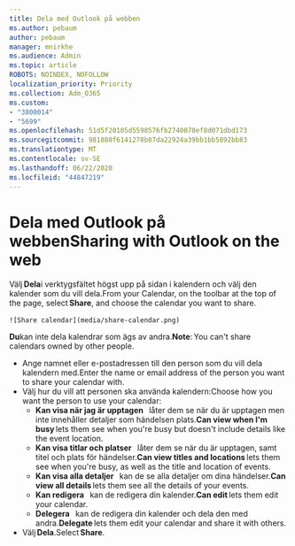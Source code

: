 ```yaml
---
title: Dela med Outlook på webben
ms.author: pebaum
author: pebaum
manager: mnirkhe
ms.audience: Admin
ms.topic: article
ROBOTS: NOINDEX, NOFOLLOW
localization_priority: Priority
ms.collection: Adm_O365
ms.custom:
- "3800014"
- "5699"
ms.openlocfilehash: 51d5f20105d5598576fb2740070ef8d071dbd173
ms.sourcegitcommit: 981880f6141278b87da22924a39bb1bb5892bb83
ms.translationtype: MT
ms.contentlocale: sv-SE
ms.lasthandoff: 06/22/2020
ms.locfileid: "44847219"
---
```

# <a name="sharing-with-outlook-on-the-web"></a><span data-ttu-id="c99f6-102">Dela med Outlook på webben</span><span class="sxs-lookup"><span data-stu-id="c99f6-102">Sharing with Outlook on the web</span></span>

<span data-ttu-id="c99f6-103">Välj **Dela**i verktygsfältet högst upp på sidan i kalendern och välj den kalender som du vill dela.</span><span class="sxs-lookup"><span data-stu-id="c99f6-103">From your Calendar, on the toolbar at the top of the page, select **Share**, and choose the calendar you want to share.</span></span>

    ![Share calendar](media/share-calendar.png)

<span data-ttu-id="c99f6-104">**Du**kan inte dela kalendrar som ägs av andra.</span><span class="sxs-lookup"><span data-stu-id="c99f6-104">**Note**: You can't share calendars owned by other people.</span></span>

- <span data-ttu-id="c99f6-105">Ange namnet eller e-postadressen till den person som du vill dela kalendern med.</span><span class="sxs-lookup"><span data-stu-id="c99f6-105">Enter the name or email address of the person you want to share your calendar with.</span></span>
- <span data-ttu-id="c99f6-106">Välj hur du vill att personen ska använda kalendern:</span><span class="sxs-lookup"><span data-stu-id="c99f6-106">Choose how you want the person to use your calendar:</span></span>
    - <span data-ttu-id="c99f6-107">**Kan visa när jag är upptagen**   låter dem se när du är upptagen men inte innehåller detaljer som händelsen plats.</span><span class="sxs-lookup"><span data-stu-id="c99f6-107">**Can view when I'm busy** lets them see when you're busy but doesn't include details like the event location.</span></span>
    - <span data-ttu-id="c99f6-108">**Kan visa titlar och platser**   låter dem se när du är upptagen, samt titel och plats för händelser.</span><span class="sxs-lookup"><span data-stu-id="c99f6-108">**Can view titles and locations** lets them see when you're busy, as well as the title and location of events.</span></span>
    - <span data-ttu-id="c99f6-109">**Kan visa alla detaljer**   kan de se alla detaljer om dina händelser.</span><span class="sxs-lookup"><span data-stu-id="c99f6-109">**Can view all details** lets them see all the details of your events.</span></span>
    - <span data-ttu-id="c99f6-110">**Kan redigera**   kan de redigera din kalender.</span><span class="sxs-lookup"><span data-stu-id="c99f6-110">**Can edit** lets them edit your calendar.</span></span>
    - <span data-ttu-id="c99f6-111">**Delegera**   kan de redigera din kalender och dela den med andra.</span><span class="sxs-lookup"><span data-stu-id="c99f6-111">**Delegate** lets them edit your calendar and share it with others.</span></span>
- <span data-ttu-id="c99f6-112">Välj **Dela**.</span><span class="sxs-lookup"><span data-stu-id="c99f6-112">Select **Share**.</span></span>
